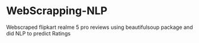 # WebScrapping-NLP
Webscraped flipkart realme 5 pro reviews using beautifulsoup package and did NLP  to predict Ratings
